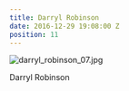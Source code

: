 ```yaml
---
title: Darryl Robinson
date: 2016-12-29 19:08:00 Z
position: 11
---
```


![darryl_robinson_07.jpg](/uploads/darryl_robinson_07.jpg)

Darryl Robinson